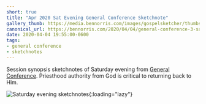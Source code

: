```yaml
---
short: true
title: "Apr 2020 Sat Evening General Conference Sketchnote"
gallery_thumb: https://media.bennorris.com/images/gospelsketcher/thumbs/apr-20-3-sat-eve.jpg
canonical_url: https://bennorris.com/2020/04/04/general-conference-3-sat-eve-sketchnote
date: 2020-04-04 19:55:00-0600
tags:
- general conference
- sketchnotes
---
```


Session synopsis sketchnotes of Saturday evening from [General Conference](http://www.churchofjesuschrist.org/general-conference?lang=eng). Priesthood authority from God is critical to returning back to Him.

![Saturday evening sketchnotes](https://media.bennorris.com/images/gospelsketcher/general-conference/apr-2020/apr-20-3-sat-eve.jpg){:loading="lazy"}
